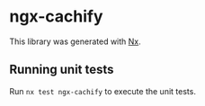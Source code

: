 # ngx-cachify

This library was generated with [Nx](https://nx.dev).

## Running unit tests

Run `nx test ngx-cachify` to execute the unit tests.

